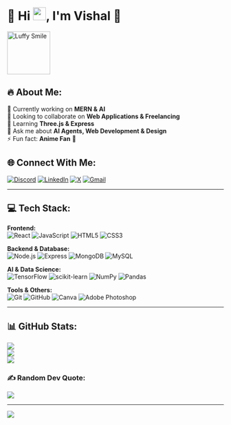 # 👋 Hi <img width="30" src="https://raw.githubusercontent.com/MartinHeinz/MartinHeinz/master/wave.gif">, I'm Vishal 🚀

<img src="https://media.tenor.com/fwrky34J6o8AAAAM/luffy-monkey-d-luffy.gif" width="100" alt="Luffy Smile"/>

## 🔥 About Me:
🔭 Currently working on **MERN & AI**  
👯 Looking to collaborate on **Web Applications & Freelancing**  
🌱 Learning **Three.js & Express**  
💬 Ask me about **AI Agents, Web Development & Design**  
⚡ Fun fact: **Anime Fan** 🎌

## 🌐 Connect With Me:
[![Discord](https://img.shields.io/badge/Discord-5865F2?style=for-the-badge&logo=discord&logoColor=white&logoWidth=20)](https://discord.gg/vishalpatil3344)
[![LinkedIn](https://img.shields.io/badge/LinkedIn-0A66C2?style=for-the-badge&logo=linkedin&logoColor=white&logoWidth=20)](https://linkedin.com/in/vishalpatil0111)
[![X](https://img.shields.io/badge/X-000000?style=for-the-badge&logo=x&logoColor=white&logoWidth=20)](https://x.com/ivishalpatil01)
[![Gmail](https://img.shields.io/badge/Email-D14836?style=for-the-badge&logo=gmail&logoColor=white&logoWidth=20)](mailto:vishall.patil0111@gmail.com)

---

## 💻 Tech Stack:
**Frontend:**  
![React](https://img.shields.io/badge/React-20232a?style=for-the-badge&logo=react&logoColor=61DAFB) ![JavaScript](https://img.shields.io/badge/JavaScript-F7DF1E?style=for-the-badge&logo=javascript&logoColor=black) ![HTML5](https://img.shields.io/badge/HTML5-E34F26?style=for-the-badge&logo=html5&logoColor=white) ![CSS3](https://img.shields.io/badge/CSS3-1572B6?style=for-the-badge&logo=css3&logoColor=white)  

**Backend & Database:**  
![Node.js](https://img.shields.io/badge/Node.js-339933?style=for-the-badge&logo=node.js&logoColor=white) ![Express](https://img.shields.io/badge/Express.js-000000?style=for-the-badge&logo=express&logoColor=white) ![MongoDB](https://img.shields.io/badge/MongoDB-47A248?style=for-the-badge&logo=mongodb&logoColor=white) ![MySQL](https://img.shields.io/badge/MySQL-4479A1?style=for-the-badge&logo=mysql&logoColor=white)

**AI & Data Science:**  
![TensorFlow](https://img.shields.io/badge/TensorFlow-FF6F00?style=for-the-badge&logo=tensorflow&logoColor=white) ![scikit-learn](https://img.shields.io/badge/scikit--learn-F7931E?style=for-the-badge&logo=scikit-learn&logoColor=white) ![NumPy](https://img.shields.io/badge/NumPy-013243?style=for-the-badge&logo=numpy&logoColor=white) ![Pandas](https://img.shields.io/badge/Pandas-150458?style=for-the-badge&logo=pandas&logoColor=white)  

**Tools & Others:**  
![Git](https://img.shields.io/badge/Git-F05033?style=for-the-badge&logo=git&logoColor=white) ![GitHub](https://img.shields.io/badge/GitHub-181717?style=for-the-badge&logo=github&logoColor=white) ![Canva](https://img.shields.io/badge/Canva-00C4CC?style=for-the-badge&logo=canva&logoColor=white) ![Adobe Photoshop](https://img.shields.io/badge/Photoshop-31A8FF?style=for-the-badge&logo=adobe-photoshop&logoColor=white)  

---

## 📊 GitHub Stats:
![](https://github-readme-stats.vercel.app/api?username=Vishalpatil0111&theme=blue-green&hide_border=true&include_all_commits=false&count_private=true)  
![](https://nirzak-streak-stats.vercel.app/?user=Vishalpatil0111&theme=blue-green&hide_border=true)  
![](https://github-readme-stats.vercel.app/api/top-langs/?username=Vishalpatil0111&theme=blue-green&hide_border=true&include_all_commits=false&count_private=true&layout=compact)  

### ✍️ Random Dev Quote:
![](https://quotes-github-readme.vercel.app/api?type=horizontal&theme=merko)

---
[![](https://visitcount.itsvg.in/api?id=Vishalpatil0111&icon=3&color=6)](https://visitcount.itsvg.in)

<!-- Proudly created with GPRM ( https://gprm.itsvg.in ) -->

